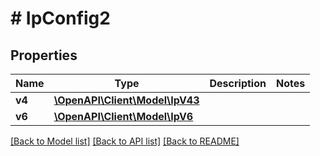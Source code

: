 # # IpConfig2

## Properties

Name | Type | Description | Notes
------------ | ------------- | ------------- | -------------
**v4** | [**\OpenAPI\Client\Model\IpV43**](IpV43.md) |  |
**v6** | [**\OpenAPI\Client\Model\IpV6**](IpV6.md) |  |

[[Back to Model list]](../../README.md#models) [[Back to API list]](../../README.md#endpoints) [[Back to README]](../../README.md)
